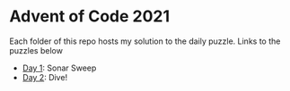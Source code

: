 # Advent of Code 2021

Each folder of this repo hosts my solution to the daily puzzle. Links to the puzzles below

- [Day 1](https://adventofcode.com/2021/day/1): Sonar Sweep
- [Day 2](https://adventofcode.com/2021/day/2): Dive!
